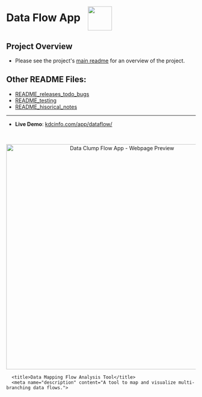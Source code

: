 # Data Flow App &nbsp; <img src="./images/icon128.png" align="center" width="64" height="64">

## Project Overview

- Please see the project's [main readme](https://github.com/KDCinfo/dataflow/blob/main/README.md) for an overview of the project.

## Other README Files:

- [README_releases_todo_bugs](https://github.com/KDCinfo/dataflow/blob/main/data_clump_flow_app/README_releases_todo_bugs.md)
- [README_testing](https://github.com/KDCinfo/dataflow/blob/main/data_clump_flow_app/README_testing.md)
- [README_hisorical_notes](https://github.com/KDCinfo/dataflow/blob/main/data_clump_flow_app/README_hisorical_notes.md)

-----

- **Live Demo**: [kdcinfo.com/app/dataflow/](https://kdcinfo.com/app/dataflow/)

<br>

<p align="center"><img src="./images/data_flow_blog_screenshot3c.png" width="600" title="Data Clump Flow App - Webpage Preview" alt="Data Clump Flow App - Webpage Preview"/></p>

```
  <title>Data Mapping Flow Analysis Tool</title>
  <meta name="description" content="A tool to map and visualize multi-branching data flows.">
```
